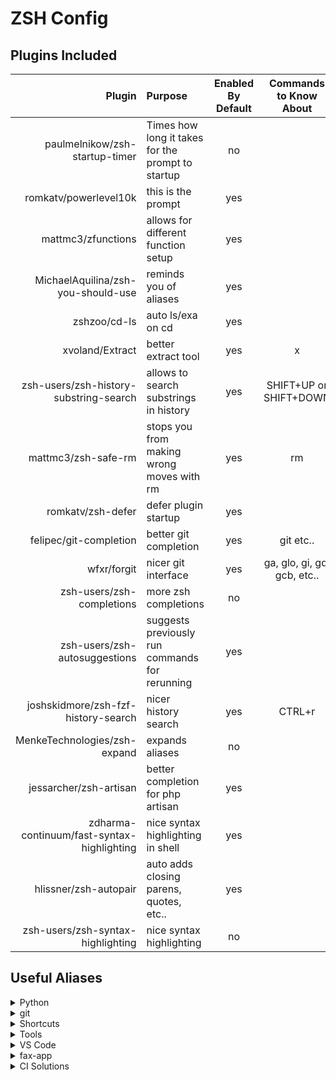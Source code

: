 # ZSH Config

## Plugins Included

|                                     Plugin | Purpose                                           | Enabled By Default |   Commands to Know About    |
| -----------------------------------------: | :------------------------------------------------ | :----------------: | :-------------------------: |
|             paulmelnikow/zsh-startup-timer | Times how long it takes for the prompt to startup |         no         |                             |
|                      romkatv/powerlevel10k | this is the prompt                                |        yes         |                             |
|                         mattmc3/zfunctions | allows for different function setup               |        yes         |                             |
|         MichaelAquilina/zsh-you-should-use | reminds you of aliases                            |        yes         |                             |
|                               zshzoo/cd-ls | auto ls/exa on cd                                 |        yes         |                             |
|                            xvoland/Extract | better extract tool                               |        yes         |              x              |
|     zsh-users/zsh-history-substring-search | allows to search substrings in history            |        yes         |   SHIFT+UP or SHIFT+DOWN    |
|                        mattmc3/zsh-safe-rm | stops you from making wrong moves with rm         |        yes         |             rm              |
|                          romkatv/zsh-defer | defer plugin startup                              |        yes         |                             |
|                     felipec/git-completion | better git completion                             |        yes         |          git etc..          |
|                                wfxr/forgit | nicer git interface                               |        yes         | ga, glo, gi, gd, gcb, etc.. |
|                  zsh-users/zsh-completions | more zsh completions                              |         no         |                             |
|              zsh-users/zsh-autosuggestions | suggests previously run commands for rerunning    |        yes         |                             |
|        joshskidmore/zsh-fzf-history-search | nicer history search                              |        yes         |           CTRL+r            |
|               MenkeTechnologies/zsh-expand | expands aliases                                   |         no         |                             |
|                     jessarcher/zsh-artisan | better completion for php artisan                 |        yes         |                             |
| zdharma-continuum/fast-syntax-highlighting | nice syntax highlighting in shell                 |        yes         |                             |
|                      hlissner/zsh-autopair | auto adds closing parens, quotes, etc..           |        yes         |                             |
|          zsh-users/zsh-syntax-highlighting | nice syntax highlighting                          |         no         |                             |

## Useful Aliases

<details>
    <summary>Python</summary>

    py ==> ```python3```
</details>

<details>
    <summary>git</summary>

    initial git configuration
    gcg ==> ```git-config-initial```

    tig - nicer git status logs
    tis ==> ```tig status```
    til ==> ```tig log```
    tib ==> ```tig blame -C```

    commands
    gc ==> ```git checkout```
</details>

<details>
    <summary>Shortcuts</summary>

    open specific files in vs code
    bashrc ==> ```code ~/.bashrc```
    zshrc ==> ```code ~/.zshrc```
    aliases ==> ```code ~/.config/zsh/aliases.zsh```

    vi ==> ```vim```
    md ==> ```mkdir -p```
    rd ==> ```rmdir```
    please ==> ```sudo```

    special cds
    .. ==> ```z ..```
    back ==> ```z -```
    home ==> ```z ```~
    trash ==> ```z ~/.local/share/Trash/files```

    open specific folder workspaces
    zshcode ==> ```code ~/.config/zsh```

    reload zsh config
    ez ==> ```exec zsh```
    reload ==> ```exec zsh```

    zsh-update-plugins ==> ```zsh-unplugged-update```
</details>

<details>
    <summary>Tools</summary>

    can extract from any archive type
    x ==> ```extract```

    installed ==> ```apt list --installed | fzf```

    network
    ip ==> ```dig +short myip.opendns.com @resolver1.opendns.com```
    iplocal ==> ```ifconfig | grep -Eo 'inet (addr:)?([0-9]*\.){3}[0-9]*' | grep -Eo '([0-9]*\.){3}[0-9]*' | grep -v '127.0.0.1'```
    speedtest ==> ```wget -O /dev/null http://speed.transip.nl/10mb.bin```

    fix typos
    quit ==> ```exit```

    echo paths
    print-fpath ==> ```for fp in $fpath; do echo $fp; done; unset fp```
    print-path ==> ```echo $PATH | tr : \n```
    print-functions ==> ```print -l ${(k)functions[(I)[^_]*]} | sort```

    mask built-ins with better defaults
    mkdir ==> ```mkdir -p```
    cp ==> ```cp -i```
    mv ==> ```mv -i```

    better ls - uses exa
    ls ==> ```exa -Fgh --group-directories-first --git --icons --color always```
    l ==> ```exa -lbF --group-directories-first --git --icons```
    ll ==> ```exa -lbGF --group-directories-first --git --icons```
    llm ==> ```exa -lbGF --group-directories-first --git --icons --sort | modified```
    la ==> ```exa -lbhHigUmuSa --group-directories-first --git --icons --time-style | long-iso --color-scale```
    lx ==> ```exa -lbhHigUmuSa@ --group-directories-first --git--icons --time-style | long-iso --color-scale```
    lS ==> ```exa -1 --group-directories-first --git --icons```
    lt ==> ```exa --tree --level | 2 --group-directories-first --git --icons```
</details>

<details>
    <summary>VS Code</summary>

    vsc ==> ```code .```
    vsca ==> ```code --add```
    vscd ==> ```code --diff```
    vscg ==> ```code --goto```
    vscn ==> ```code --new-window```
    vscr ==> ```code --reuse-window```
    vscw ==> ```code --wait```
    vscu ==> ```code --user-data-dir```
    vsced ==> ```code --extensions-dir```
    vscie ==> ```code --install-extension```
    vscue ==> ```code --uninstall-extension```
    vscv ==> ```code --verbose```
    vscl ==> ```code --log```
    vscde ==> ```code --disable-extensions```
</details>

<details>
    <summary>fax-app</summary>

    f-server ==> ```dart pub global run dhttpd```
    p-server ==> ```./scripts/start_dev_server.sh```
</details>

<details>
    <summary>CI Solutions</summary>

    restart important services on docker container
    services ==> ```run-services```

    easy access to formatting tools
    js-f ==> ```js_format```
    php-f ==> ```php_format```

    laravel commands
    worker ==> ```sudo php artisan queue:work --tries | 3 --timeout | 3600  --rest | 0.5 --sleep | 5 --queue | high,default,low```
    pamf ==> ```sudo php artisan migrate:fresh --seed```
    pat ==> ```php artisan test```
    patf ==> ```php artisan test --filter```

    js commands
    nrp ==> ```npm run prod```
    nrd ==> ```npm run dev```
    nrw ==> ```npm run watch```
</details>
